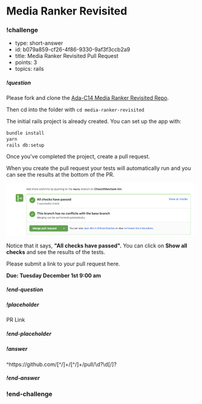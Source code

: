 # Media Ranker Revisited

<!-- >>>>>>>>>>>>>>>>>>>>>> BEGIN CHALLENGE >>>>>>>>>>>>>>>>>>>>>> -->
<!-- Replace everything in square brackets [] and remove brackets  -->


### !challenge

* type: short-answer
* id: b079a859-cf26-4f86-9330-9af3f3ccb2a9
* title: Media Ranker Revisited Pull Request
* points: 3
* topics: rails

##### !question

Please fork and clone the [Ada-C14 Media Ranker Revisited Repo](https://github.com/Ada-C14/media-ranker-revisited).

Then cd into the folder with `cd media-ranker-revisited`

The initial rails project is already created.  You can set up the app with:

```
bundle install
yarn
rails db:setup
```

Once you've completed the project, create a pull request. 

When you create the pull request your tests will automatically run and you can see the results at the bottom of the PR.

![Pull Request](images/automatic-tests.png)

Notice that it says, **"All checks have passed".** You can  click on **Show all checks** and see the results of the tests.

Please submit a link to your pull request here.

**Due:  Tuesday December 1st 9:00 am**

##### !end-question

##### !placeholder

PR Link

##### !end-placeholder

##### !answer

^https:\/\/github\.com\/[^\/]+\/[^\/]+\/pull\/\d?\d[\/]?

##### !end-answer

<!-- other optional sections -->
<!-- !hint - !end-hint (markdown, users can see after a failed attempt) -->
<!-- !rubric - !end-rubric (markdown, instructors can see while scoring a checkpoint) -->
<!-- !explanation - !end-explanation (markdown, students can see after answering correctly) -->

### !end-challenge

<!-- ======================= END CHALLENGE ======================= -->
